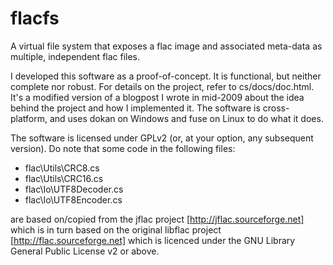 flacfs
======

A virtual file system that exposes a flac image and associated meta-data as multiple, independent flac files.

I developed this software as a proof-of-concept. It is functional, but neither complete nor robust. For details on the project, refer to cs/docs/doc.html. It's a modified version of a blogpost I wrote in mid-2009 about the idea behind the project and how I implemented it. The software is cross-platform, and uses dokan on Windows and fuse on Linux to do what it does.

The software is licensed under GPLv2 (or, at your option, any subsequent version). Do note that some code in the following files:
* flac\Utils\CRC8.cs
* flac\Utils\CRC16.cs
* flac\Io\UTF8Decoder.cs
* flac\Io\UTF8Encoder.cs

are based on/copied from the jflac project [http://jflac.sourceforge.net] which is in turn based on the original libflac project [http://flac.sourceforge.net] which is licenced under the GNU Library General Public License v2 or above.